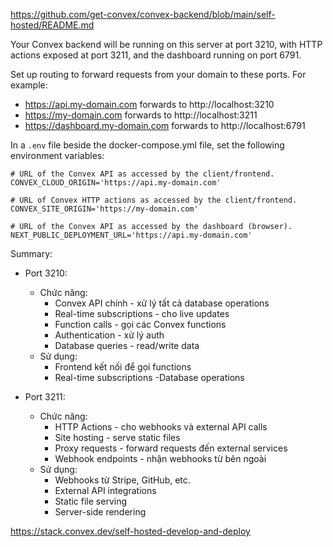 https://github.com/get-convex/convex-backend/blob/main/self-hosted/README.md

Your Convex backend will be running on this server at port 3210, with HTTP actions exposed at port 3211, and the dashboard running on port 6791.

Set up routing to forward requests from your domain to these ports. For example:

- https://api.my-domain.com forwards to http://localhost:3210
- https://my-domain.com forwards to http://localhost:3211
- https://dashboard.my-domain.com forwards to http://localhost:6791

In a `.env` file beside the docker-compose.yml file, set the following environment variables:

```
# URL of the Convex API as accessed by the client/frontend.
CONVEX_CLOUD_ORIGIN='https://api.my-domain.com'

# URL of Convex HTTP actions as accessed by the client/frontend.
CONVEX_SITE_ORIGIN='https://my-domain.com'

# URL of the Convex API as accessed by the dashboard (browser).
NEXT_PUBLIC_DEPLOYMENT_URL='https://api.my-domain.com'
```

Summary:

- Port 3210:
  - Chức năng:
    - Convex API chính - xử lý tất cả database operations
    - Real-time subscriptions - cho live updates
    - Function calls - gọi các Convex functions
    - Authentication - xử lý auth
    - Database queries - read/write data
  - Sử dụng:
    - Frontend kết nối để gọi functions
    - Real-time subscriptions
      -Database operations

- Port 3211:
  - Chức năng:
    - HTTP Actions - cho webhooks và external API calls
    - Site hosting - serve static files
    - Proxy requests - forward requests đến external services
    - Webhook endpoints - nhận webhooks từ bên ngoài
  - Sử dụng:
    - Webhooks từ Stripe, GitHub, etc.
    - External API integrations
    - Static file serving
    - Server-side rendering

https://stack.convex.dev/self-hosted-develop-and-deploy
